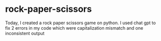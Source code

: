 # rock-paper-scissors
Today, I created a rock paper scissors game on python. I used chat gpt to fix 2 errors in my code which were capitalization mismatch and one inconsistent output 
